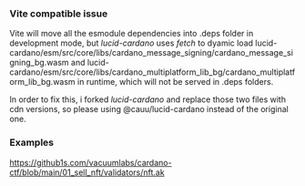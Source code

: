 ### Vite compatible issue
Vite will move all the esmodule dependencies into .deps folder in development mode, but *lucid-cardano* uses *fetch* to dyamic load lucid-cardano/esm/src/core/libs/cardano_message_signing/cardano_message_signing_bg.wasm and lucid-cardano/esm/src/core/libs/cardano_multiplatform_lib_bg/cardano_multiplatform_lib_bg.wasm in runtime, which will not be served in .deps folders.

In order to fix this, i forked *lucid-cardano* and replace those two files with cdn versions, so please using @cauu/lucid-cardano instead of the original one.

### Examples
https://github1s.com/vacuumlabs/cardano-ctf/blob/main/01_sell_nft/validators/nft.ak